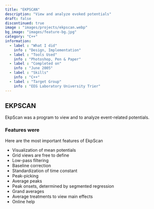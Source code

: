 ```yaml
---
title: "EKPSCAN"
description: "View and analyze evoked potentials"
draft: false
discontinued: true
image : "images/projects/ekpscan.webp"
bg_image: "images/feature-bg.jpg"
category: "C++"
information:
  - label : "What I did"
    info : "Design, Implementation"
  - label : "Tools Used"
    info : "Photoshop, Pen & Paper"
  - label : "Completed on"
    info : "June 2005"
  - label : "Skills"
    info : "C++"
  - label : "Target Group"
    info : "EEG Laboratory University Trier"
---
```


## EKPSCAN

EkpScan was a program to view and to analyze event-related potentials.


### Features were

Here are the most important features of EkpScan

* Visualization of mean potentials
* Grid views are free to define
* Low-pass filtering
* Baseline correction
* Standardization of time constant
* Peak-picking
* Average peaks
* Peak onsets, determined by segmented regression
* Grand averages
* Average treatments to view main effects
* Online help

